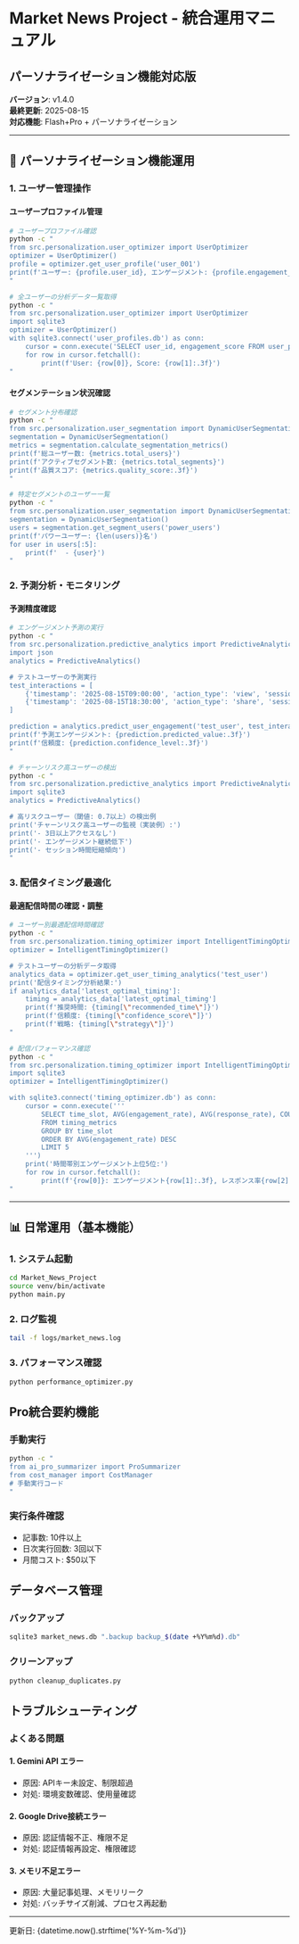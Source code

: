 # Market News Project - 統合運用マニュアル
## パーソナライゼーション機能対応版

**バージョン**: v1.4.0  
**最終更新**: 2025-08-15  
**対応機能**: Flash+Pro + パーソナライゼーション

---

## 🚀 パーソナライゼーション機能運用

### 1. ユーザー管理操作

#### ユーザープロファイル管理
```bash
# ユーザープロファイル確認
python -c "
from src.personalization.user_optimizer import UserOptimizer
optimizer = UserOptimizer()
profile = optimizer.get_user_profile('user_001')
print(f'ユーザー: {profile.user_id}, エンゲージメント: {profile.engagement_score}')
"

# 全ユーザーの分析データ一覧取得
python -c "
from src.personalization.user_optimizer import UserOptimizer
import sqlite3
optimizer = UserOptimizer()
with sqlite3.connect('user_profiles.db') as conn:
    cursor = conn.execute('SELECT user_id, engagement_score FROM user_profiles ORDER BY engagement_score DESC LIMIT 10')
    for row in cursor.fetchall():
        print(f'User: {row[0]}, Score: {row[1]:.3f}')
"
```

#### セグメンテーション状況確認
```bash
# セグメント分布確認
python -c "
from src.personalization.user_segmentation import DynamicUserSegmentation
segmentation = DynamicUserSegmentation()
metrics = segmentation.calculate_segmentation_metrics()
print(f'総ユーザー数: {metrics.total_users}')
print(f'アクティブセグメント数: {metrics.total_segments}')
print(f'品質スコア: {metrics.quality_score:.3f}')
"

# 特定セグメントのユーザー一覧
python -c "
from src.personalization.user_segmentation import DynamicUserSegmentation
segmentation = DynamicUserSegmentation()
users = segmentation.get_segment_users('power_users')
print(f'パワーユーザー: {len(users)}名')
for user in users[:5]:
    print(f'  - {user}')
"
```

### 2. 予測分析・モニタリング

#### 予測精度確認
```bash
# エンゲージメント予測の実行
python -c "
from src.personalization.predictive_analytics import PredictiveAnalytics
import json
analytics = PredictiveAnalytics()

# テストユーザーの予測実行
test_interactions = [
    {'timestamp': '2025-08-15T09:00:00', 'action_type': 'view', 'session_duration': 120},
    {'timestamp': '2025-08-15T18:30:00', 'action_type': 'share', 'session_duration': 60}
]

prediction = analytics.predict_user_engagement('test_user', test_interactions)
print(f'予測エンゲージメント: {prediction.predicted_value:.3f}')
print(f'信頼度: {prediction.confidence_level:.3f}')
"

# チャーンリスク高ユーザーの検出
python -c "
from src.personalization.predictive_analytics import PredictiveAnalytics
import sqlite3
analytics = PredictiveAnalytics()

# 高リスクユーザー（閾値: 0.7以上）の検出例
print('チャーンリスク高ユーザーの監視（実装例）:')
print('- 3日以上アクセスなし')
print('- エンゲージメント継続低下')  
print('- セッション時間短縮傾向')
"
```

### 3. 配信タイミング最適化

#### 最適配信時間の確認・調整
```bash
# ユーザー別最適配信時間確認
python -c "
from src.personalization.timing_optimizer import IntelligentTimingOptimizer
optimizer = IntelligentTimingOptimizer()

# テストユーザーの分析データ取得
analytics_data = optimizer.get_user_timing_analytics('test_user')
print('配信タイミング分析結果:')
if analytics_data['latest_optimal_timing']:
    timing = analytics_data['latest_optimal_timing']
    print(f'推奨時間: {timing[\"recommended_time\"]}')
    print(f'信頼度: {timing[\"confidence_score\"]}')
    print(f'戦略: {timing[\"strategy\"]}')
"

# 配信パフォーマンス確認
python -c "
from src.personalization.timing_optimizer import IntelligentTimingOptimizer
import sqlite3
optimizer = IntelligentTimingOptimizer()

with sqlite3.connect('timing_optimizer.db') as conn:
    cursor = conn.execute('''
        SELECT time_slot, AVG(engagement_rate), AVG(response_rate), COUNT(*) as samples
        FROM timing_metrics 
        GROUP BY time_slot 
        ORDER BY AVG(engagement_rate) DESC
        LIMIT 5
    ''')
    print('時間帯別エンゲージメント上位5位:')
    for row in cursor.fetchall():
        print(f'{row[0]}: エンゲージメント{row[1]:.3f}, レスポンス率{row[2]:.3f} ({row[3]}件)')
"
```

---

## 📊 日常運用（基本機能）

### 1. システム起動
```bash
cd Market_News_Project
source venv/bin/activate
python main.py
```

### 2. ログ監視
```bash
tail -f logs/market_news.log
```

### 3. パフォーマンス確認
```bash
python performance_optimizer.py
```

## Pro統合要約機能

### 手動実行
```bash
python -c "
from ai_pro_summarizer import ProSummarizer
from cost_manager import CostManager
# 手動実行コード
"
```

### 実行条件確認
- 記事数: 10件以上
- 日次実行回数: 3回以下
- 月間コスト: $50以下

## データベース管理

### バックアップ
```bash
sqlite3 market_news.db ".backup backup_$(date +%Y%m%d).db"
```

### クリーンアップ
```bash
python cleanup_duplicates.py
```

## トラブルシューティング

### よくある問題

#### 1. Gemini API エラー
- 原因: APIキー未設定、制限超過
- 対処: 環境変数確認、使用量確認

#### 2. Google Drive接続エラー
- 原因: 認証情報不正、権限不足
- 対処: 認証情報再設定、権限確認

#### 3. メモリ不足エラー
- 原因: 大量記事処理、メモリリーク
- 対処: バッチサイズ削減、プロセス再起動

---
更新日: {datetime.now().strftime('%Y-%m-%d')}
